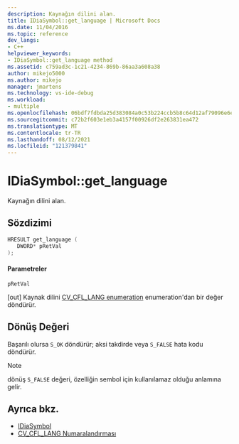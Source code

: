 ```yaml
---
description: Kaynağın dilini alan.
title: IDiaSymbol::get_language | Microsoft Docs
ms.date: 11/04/2016
ms.topic: reference
dev_langs:
- C++
helpviewer_keywords:
- IDiaSymbol::get_language method
ms.assetid: c759ad3c-1c21-4234-869b-86aa3a608a38
author: mikejo5000
ms.author: mikejo
manager: jmartens
ms.technology: vs-ide-debug
ms.workload:
- multiple
ms.openlocfilehash: 06bdf7fdbda25d383084a0c53b224ccb5b8c64d12af79096e6edcf7fbb68e40e
ms.sourcegitcommit: c72b2f603e1eb3a4157f00926df2e263831ea472
ms.translationtype: MT
ms.contentlocale: tr-TR
ms.lasthandoff: 08/12/2021
ms.locfileid: "121379841"
---
```

# <a name="idiasymbolget_language"></a>IDiaSymbol::get_language
Kaynağın dilini alan.

## <a name="syntax"></a>Sözdizimi

```C++
HRESULT get_language ( 
   DWORD* pRetVal
);
```

#### <a name="parameters"></a>Parametreler
 `pRetVal`

[out] Kaynak dilini [CV_CFL_LANG enumeration](../../debugger/debug-interface-access/cv-cfl-lang.md) enumeration'dan bir değer döndürür.

## <a name="return-value"></a>Dönüş Değeri
 Başarılı olursa `S_OK` döndürür; aksi takdirde veya `S_FALSE` hata kodu döndürür.

> [!NOTE]
> dönüş `S_FALSE` değeri, özelliğin sembol için kullanılamaz olduğu anlamına gelir.

## <a name="see-also"></a>Ayrıca bkz.
- [IDiaSymbol](../../debugger/debug-interface-access/idiasymbol.md)
- [CV_CFL_LANG Numaralandırması](../../debugger/debug-interface-access/cv-cfl-lang.md)
